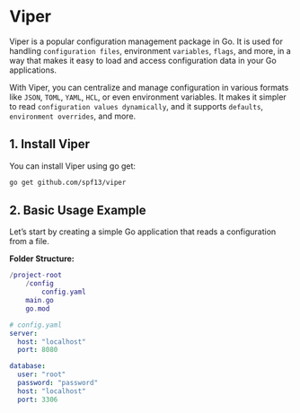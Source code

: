 # Viper

Viper is a popular configuration management package in Go.
It is used for handling `configuration files`, environment `variables`, `flags`, and more, in a way that makes it easy to load and access configuration data in your Go applications.

With Viper, you can centralize and manage configuration in various formats like `JSON`, `TOML`, `YAML`, `HCL`, or even environment variables. It makes it simpler to read `configuration values dynamically`, and it supports `defaults`, `environment overrides`, and more.

## 1. Install Viper

You can install Viper using go get:

```sh
go get github.com/spf13/viper
```

## 2. Basic Usage Example

Let’s start by creating a simple Go application that reads a configuration from a file.

**Folder Structure:**

```lua
/project-root
    /config
        config.yaml
    main.go
    go.mod

```

```yaml
# config.yaml
server:
  host: "localhost"
  port: 8080

database:
  user: "root"
  password: "password"
  host: "localhost"
  port: 3306
```
